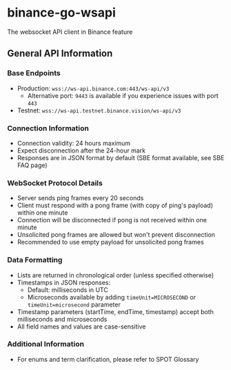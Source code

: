 # binance-go-wsapi
The websocket API client in Binance feature

## General API Information

### Base Endpoints
- Production: `wss://ws-api.binance.com:443/ws-api/v3`
  - Alternative port: `9443` is available if you experience issues with port `443`
- Testnet: `wss://ws-api.testnet.binance.vision/ws-api/v3`

### Connection Information
- Connection validity: 24 hours maximum
- Expect disconnection after the 24-hour mark
- Responses are in JSON format by default (SBE format available, see SBE FAQ page)

### WebSocket Protocol Details
- Server sends ping frames every 20 seconds
- Client must respond with a pong frame (with copy of ping's payload) within one minute
- Connection will be disconnected if pong is not received within one minute
- Unsolicited pong frames are allowed but won't prevent disconnection
- Recommended to use empty payload for unsolicited pong frames

### Data Formatting
- Lists are returned in chronological order (unless specified otherwise)
- Timestamps in JSON responses:
  - Default: milliseconds in UTC
  - Microseconds available by adding `timeUnit=MICROSECOND` or `timeUnit=microsecond` parameter
- Timestamp parameters (startTime, endTime, timestamp) accept both milliseconds and microseconds
- All field names and values are case-sensitive

### Additional Information
- For enums and term clarification, please refer to SPOT Glossary
